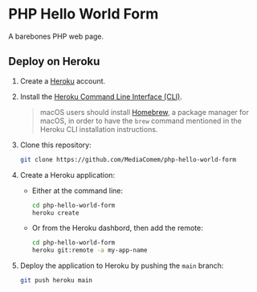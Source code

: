 # PHP Hello World Form

A barebones PHP web page.

## Deploy on Heroku

1. Create a [Heroku][heroku] account.
2. Install the [Heroku Command Line Interface (CLI)][heroku-cli].

   > macOS users should install [Homebrew][homebrew], a package manager for
   > macOS, in order to have the `brew` command mentioned in the Heroku CLI
   > installation instructions.
3. Clone this repository:

   ```bash
   git clone https://github.com/MediaComem/php-hello-world-form
   ```
4. Create a Heroku application:
   * Either at the command line:

     ```bash
     cd php-hello-world-form
     heroku create
     ```
   * Or from the Heroku dashbord, then add the remote:

     ```bash
     cd php-hello-world-form
     heroku git:remote -a my-app-name
     ```
5. Deploy the application to Heroku by pushing the `main` branch:

   ```bash
   git push heroku main
   ```

[heroku]: https://www.heroku.com
[heroku-cli]: https://devcenter.heroku.com/articles/heroku-cli
[homebrew]: https://brew.sh
